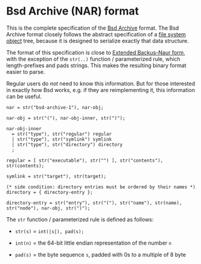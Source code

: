 # Bsd Archive (NAR) format

This is the complete specification of the [Bsd Archive] format.
The Bsd Archive format closely follows the abstract specification of a [file system object] tree,
because it is designed to serialize exactly that data structure.

[Bsd Archive]: @docroot@/store/file-system-object/content-address.md#bsd-archive
[file system object]: @docroot@/store/file-system-object.md

The format of this specification is close to [Extended Backus–Naur form](https://en.wikipedia.org/wiki/Extended_Backus%E2%80%93Naur_form), with the exception of the `str(..)` function / parameterized rule, which length-prefixes and pads strings.
This makes the resulting binary format easier to parse.

Regular users do *not* need to know this information.
But for those interested in exactly how Bsd works, e.g. if they are reimplementing it, this information can be useful.

```ebnf
nar = str("bsd-archive-1"), nar-obj;

nar-obj = str("("), nar-obj-inner, str(")");

nar-obj-inner
  = str("type"), str("regular") regular
  | str("type"), str("symlink") symlink
  | str("type"), str("directory") directory
  ;

regular = [ str("executable"), str("") ], str("contents"), str(contents);

symlink = str("target"), str(target);

(* side condition: directory entries must be ordered by their names *)
directory = { directory-entry };

directory-entry = str("entry"), str("("), str("name"), str(name), str("node"), nar-obj, str(")");
```

The `str` function / parameterized rule is defined as follows:

- `str(s)` = `int(|s|), pad(s);`

- `int(n)` = the 64-bit little endian representation of the number `n`

- `pad(s)` = the byte sequence `s`, padded with 0s to a multiple of 8 byte

